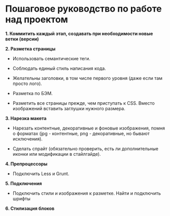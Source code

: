 # Пошаговое руководство по работе над проектом

**1. Коммитить каждый этап, создавать при необходимости новые ветки (версии)**

**2. Разметка страницы**

- Использовать семантические теги. 

- Соблюдать единый стиль написания кода.

- Желательны заголовки, в том числе первого уровня (даже если там просто лого).

- Разметка по БЭМ.

- Разметить все страницы прежде, чем приступать к CSS. Вместо изображений вставить заглушки нужного размера.

**3. Нарезка макета**

- Нарезать контентные, декоративные и фоновые изображения, помня о форматах (jpg - контентные, png - декоративные, но бывают исключения).

- Сделать спрайт (обязательно проверить, есть ли дополнительные иконки или модификации в стайлгайде).

**4. Препроцессоры**

- Подключить Less и Grunt.

**5. Подключения**


- Подключить стили и изображения к разметке. Найти и подключить шрифты

**6. Стилизация блоков**